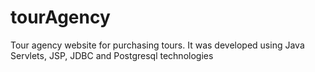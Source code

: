 # tourAgency
Tour agency website for purchasing tours. It was developed using Java Servlets, JSP, JDBC and Postgresql technologies
